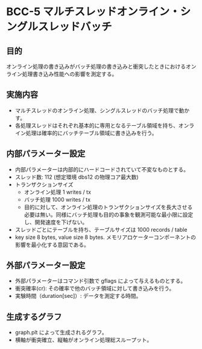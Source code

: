 # BCC-5 マルチスレッドオンライン・シングルスレッドバッチ

## 目的
オンライン処理の書き込みがバッチ処理の書き込みと衝突したときにおけるオンライン処理書き込み性能への影響を測定する。

## 実施内容
- マルチスレッドのオンライン処理、シングルスレッドのバッチ処理で動かす。
- 各処理スレッドはそれぞれ基本的に専用となるテーブル領域を持ち、オンライン処理は確率的にバッチテーブル領域に書き込みを行う。

## 内部パラメーター設定
- 内部パラメーターは内部的にハードコードされていて不変なものとする。
- スレッド数: 112 (想定環境 dbs12 の物理コア最大数)
- トランザクションサイズ
  - オンライン処理 1 writes / tx
  - バッチ処理 1000 writes / tx
  - 目的に対して、オンライン処理のトランザクションサイズを長大させる必要は無い。同様にバッチ処理も目的の事象を観測可能な最小限に設定し、開発速度を下げない。
- スレッドごとにテーブルを持ち、テーブルサイズは 1000 records / table
- key size 8 bytes, value size 8 bytes. メモリアロケーターコンポーネントの影響を最小化する意図である。

## 外部パラメーター設定
- 外部パラメーターはコマンド引数で gflags によって与えるものとする。
- 衝突確率(cr): その確率で他のバッチ領域に対して書き込みを行う。
- 実験時間（duration[sec]）: データを測定する時間。

## 生成するグラフ
- graph.plt によって生成されるグラフ。
- 横軸が衝突確立、縦軸がオンライン処理総スループット。